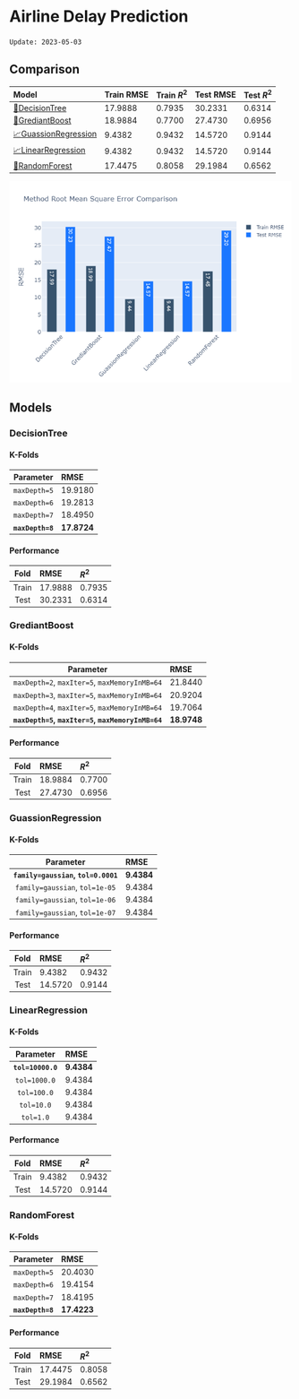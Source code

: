 # Airline Delay Prediction

`Update: 2023-05-03`

## Comparison
|Model|Train RMSE|Train $R^2$|Test RMSE|Test $R^2$|
|:--|:---|:---|:---|:---|
|[:evergreen_tree:DecisionTree](#decisiontree)|17.9888|0.7935|30.2331|0.6314|
|[:evergreen_tree:GrediantBoost](#grediantboost)|18.9884|0.7700|27.4730|0.6956|
|[:chart_with_upwards_trend:GuassionRegression](#guassionregression)|9.4382|0.9432|14.5720|0.9144|
|[:chart_with_upwards_trend:LinearRegression](#linearregression)|9.4382|0.9432|14.5720|0.9144|
|[:evergreen_tree:RandomForest](#randomforest)|17.4475|0.8058|29.1984|0.6562|


![alt](img/Method-Compare-RMSE.png)
## Models
### DecisionTree
#### K-Folds
|Parameter|RMSE|
|:-----:|:---|
|`maxDepth=5`|19.9180|
|`maxDepth=6`|19.2813|
|`maxDepth=7`|18.4950|
|**`maxDepth=8`**|**17.8724**|
#### Performance
|Fold|RMSE|$R^2$|
|:---:|:---|:---|
|Train|17.9888|0.7935|
|Test|30.2331|0.6314|
### GrediantBoost
#### K-Folds
|Parameter|RMSE|
|:-----:|:---|
|`maxDepth=2`, `maxIter=5`, `maxMemoryInMB=64`|21.8440|
|`maxDepth=3`, `maxIter=5`, `maxMemoryInMB=64`|20.9204|
|`maxDepth=4`, `maxIter=5`, `maxMemoryInMB=64`|19.7064|
|**`maxDepth=5`, `maxIter=5`, `maxMemoryInMB=64`**|**18.9748**|
#### Performance
|Fold|RMSE|$R^2$|
|:---:|:---|:---|
|Train|18.9884|0.7700|
|Test|27.4730|0.6956|
### GuassionRegression
#### K-Folds
|Parameter|RMSE|
|:-----:|:---|
|**`family=gaussian`, `tol=0.0001`**|**9.4384**|
|`family=gaussian`, `tol=1e-05`|9.4384|
|`family=gaussian`, `tol=1e-06`|9.4384|
|`family=gaussian`, `tol=1e-07`|9.4384|
#### Performance
|Fold|RMSE|$R^2$|
|:---:|:---|:---|
|Train|9.4382|0.9432|
|Test|14.5720|0.9144|
### LinearRegression
#### K-Folds
|Parameter|RMSE|
|:-----:|:---|
|**`tol=10000.0`**|**9.4384**|
|`tol=1000.0`|9.4384|
|`tol=100.0`|9.4384|
|`tol=10.0`|9.4384|
|`tol=1.0`|9.4384|
#### Performance
|Fold|RMSE|$R^2$|
|:---:|:---|:---|
|Train|9.4382|0.9432|
|Test|14.5720|0.9144|
### RandomForest
#### K-Folds
|Parameter|RMSE|
|:-----:|:---|
|`maxDepth=5`|20.4030|
|`maxDepth=6`|19.4154|
|`maxDepth=7`|18.4195|
|**`maxDepth=8`**|**17.4223**|
#### Performance
|Fold|RMSE|$R^2$|
|:---:|:---|:---|
|Train|17.4475|0.8058|
|Test|29.1984|0.6562|
